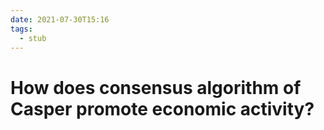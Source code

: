 ```yaml
---
date: 2021-07-30T15:16
tags: 
  - stub
---
```


# How does consensus algorithm of Casper promote economic activity?

